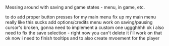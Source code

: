 Messing around with saving and game states - menu, in game, etc. 

to do
add proper button presses for my main menu 
fix up my main menu 
really like this sucks 
add options/credits menu
work on saving/pausing 
cursor's broken, gonna need to implement a custom one uggghhhh
ok i also need to fix the save selection - right now you can't delete it i'll work on that 
ok now i need to finish tooltips and to also create mvoement for the player